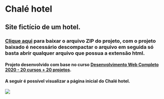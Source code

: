 # Chalé hotel
## Site fictício de um hotel.
### [Clique aqui](https://github.com/MatheusFilipe21/Chale-Hotel-Html-Css/archive/master.zip "Projeto ZIP") para baixar o arquivo ZIP do projeto, com o projeto baixado é necessário descompactar o arquivo em seguida só basta abrir qualquer arquivo que possua a extensão html.
#### Projeto desenvolvido com base no curso [Desenvolvimento Web Completo 2020 - 20 cursos + 20 projetos](https://www.udemy.com/course/web-completo/ "Udemy").
#### A seguir é possível visualizar a página inicial do Chalé hotel.
![](https://i.imgur.com/hlMu1Rrh.png)
